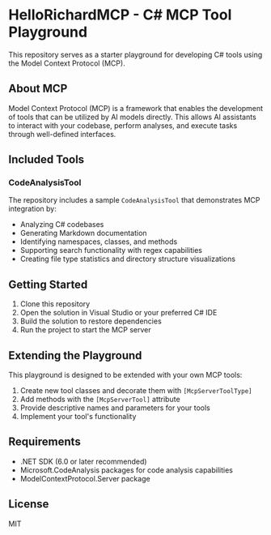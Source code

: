 # HelloRichardMCP - C# MCP Tool Playground

This repository serves as a starter playground for developing C# tools using the Model Context Protocol (MCP).

## About MCP

Model Context Protocol (MCP) is a framework that enables the development of tools that can be utilized by AI models directly. This allows AI assistants to interact with your codebase, perform analyses, and execute tasks through well-defined interfaces.

## Included Tools

### CodeAnalysisTool

The repository includes a sample `CodeAnalysisTool` that demonstrates MCP integration by:

- Analyzing C# codebases
- Generating Markdown documentation
- Identifying namespaces, classes, and methods
- Supporting search functionality with regex capabilities
- Creating file type statistics and directory structure visualizations

## Getting Started

1. Clone this repository
2. Open the solution in Visual Studio or your preferred C# IDE
3. Build the solution to restore dependencies
4. Run the project to start the MCP server

## Extending the Playground

This playground is designed to be extended with your own MCP tools:

1. Create new tool classes and decorate them with `[McpServerToolType]`
2. Add methods with the `[McpServerTool]` attribute
3. Provide descriptive names and parameters for your tools
4. Implement your tool's functionality

## Requirements

- .NET SDK (6.0 or later recommended)
- Microsoft.CodeAnalysis packages for code analysis capabilities
- ModelContextProtocol.Server package

## License

MIT